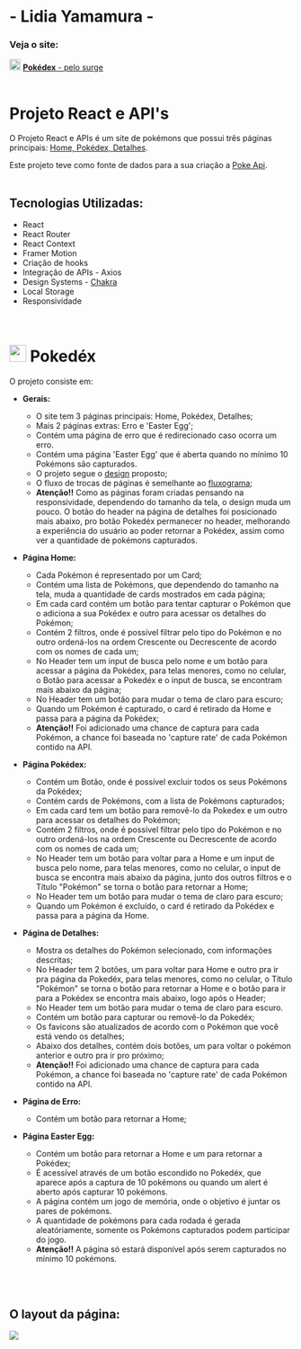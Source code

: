 #  - Lidia Yamamura - 
### Veja o site: 
<img src='./src/assets/favicon.ico' alt='pokebola' style='width: 20px'> [**Pokédex** - pelo surge](https://pokedex-lidia-yamamura.surge.sh/)
<br>
<br>

# Projeto React e API's
O Projeto React e APIs é um site de pokémons que possui três páginas principais: <a href='#home'> Home, </a><a href='#pokedex'>Pokédex, </a><a href='#detalhes'>Detalhes</a>.

Este projeto teve como fonte de dados para a sua criação a [Poke Api](https://pokeapi.co/ "Poke Api").
<br>
<br>

## **Tecnologias Utilizadas:**

- React
- React Router
- React Context
- Framer Motion
- Criação de hooks
- Integração de APIs - Axios
- Design Systems -  [Chakra](https://chakra-ui.com/ "Chakra UI")
- Local Storage
- Responsividade

<br>

# <img src='./src/assets/favicon.ico' alt='pokebola' style='width: 30px'> **Pokedéx**
O projeto consiste em:
- **Gerais:**
	- O site tem 3 páginas principais: Home, Pokédex, Detalhes;
	- Mais 2 páginas extras: Erro e 'Easter Egg';
	- Contém uma página de erro que é redirecionado caso ocorra um erro.	
	- Contém uma página 'Easter Egg' que é aberta quando no mínimo 10 Pokémons são capturados.	
	- O projeto segue o [design](https://www.figma.com/file/KseyA2Ofghiek2Cy3ZaDre/Poked%C3%A9x?t=AEi3zEmWmarf1FbP-0 "design") proposto;
	- O fluxo de trocas de páginas é semelhante ao [fluxograma](https://www.figma.com/proto/KseyA2Ofghiek2Cy3ZaDre/Poked%C3%A9x?page-id=0%3A1&node-id=2%3A2&viewport=358%2C197%2C0.27&scaling=scale-down&starting-point-node-id=2%3A2 "fluxograma");	
	- **Atenção!!** Como as páginas foram criadas pensando na responsividade, dependendo do tamanho da tela, o design muda um pouco. O botão do header na página de detalhes foi posicionado mais abaixo, pro botão Pokedéx permanecer no header, melhorando a experiência do usuário ao poder retornar a Pokédex,  assim como ver a quantidade de pokémons capturados. 

- **Página Home:**
	- Cada Pokémon é representado por um Card;
	- Contém uma lista de Pokémons, que dependendo do tamanho na tela, muda a quantidade de cards mostrados em cada página;
	- Em cada card contém  um botão para tentar capturar o Pokémon que o adiciona a sua Pokédex e outro para acessar os detalhes do Pokémon;
	- Contém 2 filtros, onde é possível filtrar pelo tipo do Pokémon e no outro ordená-los na ordem Crescente ou Decrescente de acordo com os nomes de cada um;
	- No Header tem um input de busca pelo nome e um botão para acessar a página da Pokédex, para telas menores, como no celular, o Botão para acessar a Pokedéx e o input de busca, se encontram mais abaixo da página;
	- No Header tem um botão para mudar o tema de claro para escuro;
	- Quando um Pokémon é capturado, o card é retirado da Home e passa para a página da Pokédex;
	- **Atenção!!** Foi adicionado uma chance de captura para cada Pokémon, a chance foi baseada no 'capture rate' de cada Pokémon contido na API.

- **Página Pokédex:**
	- Contém um Botão, onde é possível excluir todos os seus Pokémons da Pokédex;
	- Contém cards de Pokémons, com a lista de Pokémons capturados;
	- Em cada card tem um botão para removê-lo da Pokedex e um outro para acessar os detalhes do Pokémon;
	- Contém 2 filtros, onde é possível filtrar pelo tipo do Pokémon e no outro ordená-los na ordem Crescente ou Decrescente de acordo com os nomes de cada um;
	- No Header tem um botão para voltar para a Home e um input de busca pelo nome, para telas menores, como no celular, o input de busca se encontra mais abaixo da página, junto dos outros filtros e o Título "Pokémon" se torna o botão para retornar a Home;
	- No Header tem um botão para mudar o tema de claro para escuro;
	- Quando um Pokémon é excluído, o card é retirado da Pokédex e passa para a página da Home.

- **Página de Detalhes:**
	- Mostra os detalhes do Pokémon selecionado, com informações descritas;	
	- No Header tem 2 botões, um para voltar para Home e outro pra ir pra página da Pokedéx, para telas menores, como no celular, o Título "Pokémon" se torna o botão para retornar a Home e o botão para ir para a Pokédex se encontra mais abaixo, logo após o Header;
	- No Header tem um botão para mudar o tema de claro para escuro.
	- Contém um botão para capturar ou removê-lo da Pokedéx;
	- Os favicons são atualizados de acordo com o Pokémon que você está vendo os detalhes;
	- Abaixo dos detalhes,  contém dois botões, um para voltar o pokémon anterior e outro pra ir pro próximo;
	- **Atenção!!** Foi adicionado uma chance de captura para cada Pokémon, a chance foi baseada no 'capture rate' de cada Pokémon contido na API.

- **Página de Erro:**
	- Contém um botão para retornar a Home;

- **Página Easter Egg:**
	- Contém um botão para retornar a Home e um para retornar a Pokédex;
	- É acessível através de um botão escondido no Pokedéx, que aparece após a captura de 10 pokémons ou quando um alert é aberto após capturar 10 pokémons.
	- A página contém um jogo de memória, onde o objetivo é juntar os pares de pokémons.
	- A quantidade de pokémons para cada rodada é gerada aleatóriamente, somente os Pokémons capturados podem participar do jogo.
	- **Atenção!!** A página só estará disponível após serem capturados no mínimo 10 pokémons.
<br>
<br>

## O layout da página:

![](https://github.com/RinoaYK/projeto-react-apis/blob/main/Pokedex.gif)
